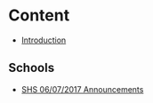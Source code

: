 # Content
* [Introduction](README.md)

## Schools
* [SHS 06/07/2017 Announcements](SHS-06072017Announcements.md)

